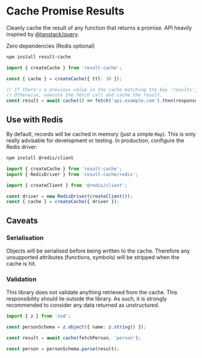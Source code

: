 # Cache Promise Results

Cleanly cache the result of any function that returns a promise. API heavily inspired by [@tanstack/query](https://tanstack.com/query/latest).

Zero dependencies (Redis optional)

```bash
npm install result-cache
```

```ts
import { createCache } from 'result-cache';

const { cache } = createCache({ ttl: 30 });

// If there's a previous value in the cache matching the key 'results', fetch and return it. 
// Otherwise, execute the fetch call and cache the result.
const result = await cache(() => fetch('api.example.com').then(response => response.json()), 'results');

```

## Use with Redis

By default, records will be cached in memory (just a simple `Map`). This is only really advisable for development or testing. In production, configure the Redis driver:

```bash
npm install @redis/client
```

```ts
import { createCache } from 'result-cache';
import { RedisDriver } from 'result-cache/redis';

import { createClient } from '@redis/client';

const driver = new RedisDriver(createClient());
const { cache } = createCache({ driver });
```

## Caveats

### Serialisation

Objects will be serialised before being written to the cache. Therefore any unsupported attributes (functions, symbols) will be stripped when the cache is hit.

### Validation

This library does not validate anything retrieved from the cache. This responsibility should lie outside the library. As such, it is strongly recommended to consider any data returned as unstructured.

```ts
import { z } from 'zod';

const personSchema = z.object({ name: z.string() });

const result = await cache(fetchPerson, 'person');

const person = personSchema.parse(result);
```
